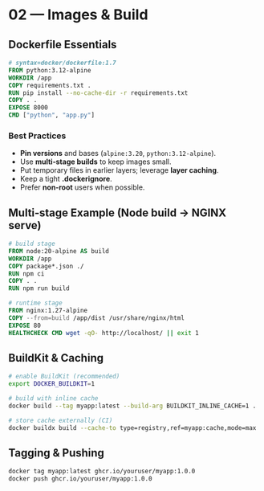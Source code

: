 # 02 — Images & Build

## Dockerfile Essentials
```Dockerfile
# syntax=docker/dockerfile:1.7
FROM python:3.12-alpine
WORKDIR /app
COPY requirements.txt .
RUN pip install --no-cache-dir -r requirements.txt
COPY . .
EXPOSE 8000
CMD ["python", "app.py"]
```

### Best Practices
- **Pin versions** and bases (`alpine:3.20`, `python:3.12-alpine`).
- Use **multi‑stage builds** to keep images small.
- Put temporary files in earlier layers; leverage **layer caching**.
- Keep a tight **.dockerignore**.
- Prefer **non‑root** users when possible.

## Multi‑stage Example (Node build -> NGINX serve)
```Dockerfile
# build stage
FROM node:20-alpine AS build
WORKDIR /app
COPY package*.json ./
RUN npm ci
COPY . .
RUN npm run build

# runtime stage
FROM nginx:1.27-alpine
COPY --from=build /app/dist /usr/share/nginx/html
EXPOSE 80
HEALTHCHECK CMD wget -qO- http://localhost/ || exit 1
```

## BuildKit & Caching
```bash
# enable BuildKit (recommended)
export DOCKER_BUILDKIT=1

# build with inline cache
docker build --tag myapp:latest --build-arg BUILDKIT_INLINE_CACHE=1 .

# store cache externally (CI)
docker buildx build --cache-to type=registry,ref=myapp:cache,mode=max   --cache-from type=registry,ref=myapp:cache   -t myapp:latest .
```

## Tagging & Pushing
```bash
docker tag myapp:latest ghcr.io/youruser/myapp:1.0.0
docker push ghcr.io/youruser/myapp:1.0.0
```

